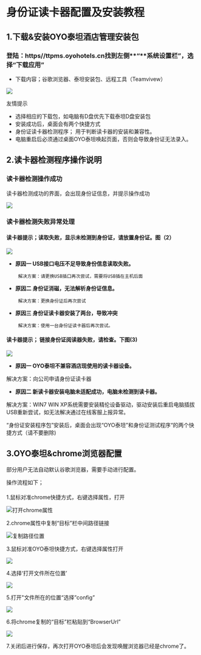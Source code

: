 # 身份证读卡器配置及安装教程

## 1.下载&安装OYO泰坦酒店管理安装包



### 登陆：https//ttpms.oyohotels.cn找到左侧**“**系统设置栏”，选择“下载应用”

* 下载内容；谷歌浏览器、泰坦安装包、远程工具（Teamvivew）

![](../../.gitbook/assets/image%20%28528%29.png)

友情提示

* 选择相应的下载包，如电脑有D盘优先下载泰坦D盘安装包
* 安装成功后，桌面会有两个快捷方式
* 身份证读卡器检测程序； 用于判断读卡器的安装和兼容性。
* 电脑重启后必须通过桌面OYO泰坦唤起页面，否则会导致身份证无法录入。

## 2.读卡器检测程序操作说明

### 读卡器检测操作成功

读卡器检测成功的界面，会出现身份证信息，并提示操作成功

![](../../.gitbook/assets/image%20%28343%29.png)

### 读卡器检测失败异常处理

#### **读卡器提示；读取失败，显示未检测到身份证，请放置身份证。图（2）**

![](../../.gitbook/assets/image%20%28688%29.png)

                                                         

* **原因一 USB接口电压不足导致身份信息读取失败。**

       解决方案：请更换USB插口再次尝试，需要将USB插在主机后面

* **原因二  身份证消磁，无法解析身份证信息。**

       解决方案：更换身份证后再次尝试

* **原因三  身份证读卡器安装了两台，导致冲突**

       解决方案：使用一台身份证读卡器后再次尝试。



#### **读卡器提示； 链接身份证阅读器失败，请检查。下图\(3\)**

![](../../.gitbook/assets/image%20%28404%29.png)

                                                          

* **原因一  OYO泰坦不兼容酒店现使用的读卡器设备。**

解决方案：向公司申请身份证读卡器

* **原因二  新读卡器安装电脑未适配成功，电脑未检测到读卡器。**

解决方案：WIN7 WIN XP系统需要安装精伦设备驱动，驱动安装后重启电脑插拔USB重新尝试，如无法解决通过在线客服上报异常。



“身份证安装程序包”安装后，桌面会出现“OYO泰坦”和身份证测试程序“的两个快捷方式（请不要删除\)



## 3.OYO泰坦&chrome浏览器配置

部分用户无法自动默认谷歌浏览器，需要手动进行配置。

操作流程如下；

#### 

1.鼠标对准chrome快捷方式，右键选择属性，打开

![&#x6253;&#x5F00;chrome&#x5C5E;&#x6027;](../../.gitbook/assets/image%20%28226%29.png)

                                      

 2.chrome属性中复制“目标”栏中间路径链接

![&#x590D;&#x5236;&#x8DEF;&#x5F84;&#x4F4D;&#x7F6E;](../../.gitbook/assets/image%20%28394%29.png)

3.鼠标对准OYO泰坦快捷方式，右键选择属性打开

![](../../.gitbook/assets/image%20%28699%29.png)

4.选择‘打开文件所在位置’

![](../../.gitbook/assets/image%20%28717%29.png)

5.打开"文件所在的位置“选择”config”

![](../../.gitbook/assets/image%20%28565%29.png)

6.将chrome复制的“目标”栏粘贴到“BrowserUrl”

![](../../.gitbook/assets/image%20%28349%29.png)

7.关闭后进行保存，再次打开OYO泰坦后会发现唤醒浏览器已经是chrome了。


